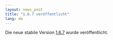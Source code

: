 ```yaml
---
layout: news_post
title: "1.6.7 veröffentlicht"
lang: de
---
```


Die neue stabile Version [1.6.7][1] wurde veröffentlicht.



[1]: ftp://ftp.ruby-lang.org/pub/ruby/ruby-1.6.7.tar.gz 
